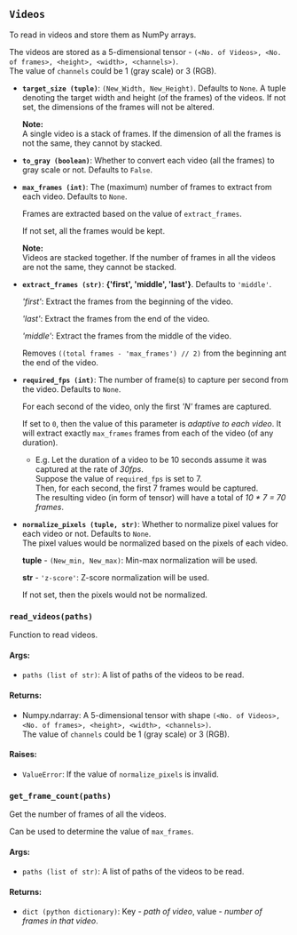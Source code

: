 ## **`Videos`**

To read in videos and store them as NumPy arrays.

The videos are stored as a 5-dimensional tensor - `(<No. of Videos>, <No. of frames>, <height>, <width>, <channels>)`.  
The value of `channels` could be 1 (gray scale) or 3 (RGB).

- **`target_size (tuple)`**: `(New_Width, New_Height)`. Defaults to `None`.
A tuple denoting the target width and height (of the frames) of the videos.
If not set, the dimensions of the frames will not be altered.

	**Note:**  
		A single video is a stack of frames. If the dimension of all the frames is not the same, they cannot by stacked.

- **`to_gray (boolean)`**: Whether to convert each video (all the frames) to gray scale or not. Defaults to `False`.

- **`max_frames (int)`**: The (maximum) number of frames to extract from each video. Defaults to `None`.

	Frames are extracted based on the value of `extract_frames`.

	If not set, all the frames would be kept.

	**Note:**  
		Videos are stacked together. If the number of frames in all the videos are not the same, they cannot be stacked.

- **`extract_frames (str)`**: **{'first', 'middle', 'last'}**. Defaults to `'middle'`.

	*'first'*: Extract the frames from the beginning of the video. 
 
	*'last'*: Extract the frames from the end of the video.  

	*'middle'*: Extract the frames from the middle of the video.  

	Removes `((total frames - 'max_frames') // 2)` from the beginning ant the end of the video.

- **`required_fps (int)`**: The number of frame(s) to capture per second from the video. Defaults to `None`.  

	For each second of the video, only the first *'N'* frames are captured.  

	If set to `0`, then the value of this parameter is *adaptive to each video*.
	It will extract exactly `max_frames` frames from each of the video (of any duration).
	
	- E.g. Let the duration of a video to be 10 seconds assume it was captured at the rate of *30fps*.  
		Suppose the value of `required_fps` is set to 7.  
		Then, for each second, the first 7 frames would be captured.  
		The resulting video (in form of tensor) will have a total of _10 * 7 = 70 frames_.  
	
- **`normalize_pixels (tuple, str)`**: Whether to normalize pixel values for each video or not. Defaults to `None`.  
	The pixel values would be normalized based on the pixels of each video.

	**tuple** - `(New_min, New_max)`: Min-max normalization will be used.  

	**str** - `'z-score'`: Z-score normalization will be used.  

	If not set, then the pixels would not be normalized.  

### **`read_videos(paths)`**

Function to read videos.

#### **Args**:
- `paths (list of str)`: A list of paths of the videos to be read.

#### **Returns**:
- Numpy.ndarray: A 5-dimensional tensor with shape `(<No. of Videos>, <No. of frames>, <height>, <width>, <channels>)`.  
The value of `channels` could be 1 (gray scale) or 3 (RGB).

#### **Raises**:
- `ValueError`: If the value of `normalize_pixels` is invalid.

### **`get_frame_count(paths)`**

Get the number of frames of all the videos.

Can be used to determine the value of `max_frames`.

#### **Args**:
- `paths (list of str)`: A list of paths of the videos to be read.

#### **Returns**:
- `dict (python dictionary)`: Key - *path of video*, value - *number of frames in that video*.